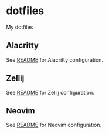 # dotfiles

My dotfiles

## Alacritty

See [README](https://github.com/hahnah/dotfiles/tree/main/.config/alacritty/README.md) for Alacritty configuration.

## Zellij

See [README](https://github.com/hahnah/dotfiles/tree/main/.config/zellij/README.md) for Zellij configuration.

## Neovim

See [README](https://github.com/hahnah/dotfiles/blob/main/.config/nvim/README.md) for Neovim configuration.
